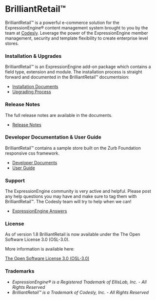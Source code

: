 # BrilliantRetail&trade; 

BrilliantRetail&trade; is a powerful e-commerce solution for the ExpressionEngine&reg; content management system brought to you by the team at [Codesly](http://codesly.com). Leverage the power of the ExpressionEngine member management, security and template flexibility to create enterprise level stores. 

### Installation & Upgrades 

BrilliantRetail&trade; is an ExpressionEngine add-on package which contains a field type, extension and module. The installation process is straight forward and documented in the BrilliantRetail&trade; documentsion:

* [Installation Documents](http://docs.BrilliantRetail.com/1-documentation/1-installation-%26-upgrades/index.html)
* [Upgrading Process](http://docs.BrilliantRetail.com/1-documentation/1-installation-%26-upgrades/index.html###upgrading)

### Release Notes

The full release notes are available in the documents.

* [Release Notes](http://docs.BrilliantRetail.com/5-release-notes/index.html)

### Developer Documentation & User Guide

BrilliantRetail&trade; contains a sample store built on the Zurb Foundation responsive css framework. 

* [Developer Documents](http://docs.BrilliantRetail.com/1-documentation/index.html)
* [User Guide](http://docs.BrilliantRetail.com/2-the-control-panel/index.html)

### Support

The ExpressionEngine community is very active and helpful. Please post any help questions you may have and make sure to tag them with BrilliantRetail&trade;. The Codesly team will try to help when we can! 

* [ExpressionEngine Answers](http://ExpressionEngine.stackexchange.com/questions/tagged/BrilliantRetail)

### License

As of version 1.8 BrilliantRetail is now available under the The Open Software License 3.0 (OSL-3.0).

More information is available here:

[The Open Software License 3.0 (OSL-3.0)](http://opensource.org/licenses/OSL-3.0)

### Trademarks

* *ExpressionEngine&reg; is a Registered Trademark of  EllisLab, Inc. - All Rights Reserved*
* *BrilliantRetail&trade; is a Trademark of Codesly, Inc. - All Rights Reserved*
